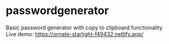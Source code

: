 # passwordgenerator

Basic password generator with copy to clipboard functionality <br />
Live demo: https://ornate-starlight-f49432.netlify.app/
